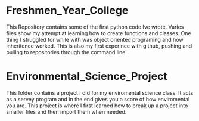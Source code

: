 # Freshmen_Year_College
This Repository contains some of the first python code Ive wrote. Varies files show my attempt at learning how to create
functions and classes. One thing I struggled for while with was object oriented programing and how inheritence worked. 
This is also my first experince with github, pushing and pulling to repositories through the command line.
# Environmental_Science_Project
This folder contains a project I did for my enviromental science class. It acts as a servey program and in the end gives you
a score of how enviromental you are. This project is where I first learned how to break up a project into smaller files and 
then import them when needed.
